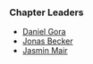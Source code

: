 ### Chapter Leaders

* [Daniel Gora](mailto:danielgora@owasp.org)
* [Jonas Becker](mailto:jonas.becker@owasp.org)
* [Jasmin Mair](mailto:jasmin.mair@owasp.org)
